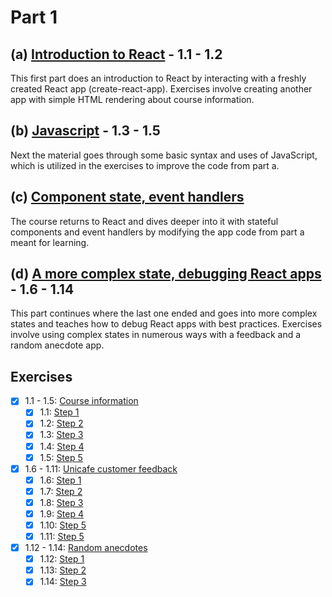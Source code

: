 # Part 1

## (a) [Introduction to React](https://fullstackopen.com/en/part1/introduction_to_react) - 1.1 - 1.2

This first part does an introduction to React by interacting with a freshly created React app (create-react-app). Exercises involve creating another app with simple HTML rendering about course information.

## (b) [Javascript](https://fullstackopen.com/en/part1/java_script) - 1.3 - 1.5

Next the material goes through some basic syntax and uses of JavaScript, which is utilized in the exercises to improve the code from part a.

## (c) [Component state, event handlers](https://fullstackopen.com/en/part1/component_state_event_handlers)

The course returns to React and dives deeper into it with stateful components and event handlers by modifying the app code from part a meant for learning.

## (d) [A more complex state, debugging React apps](https://fullstackopen.com/en/part1/a_more_complex_state_debugging_react_apps) - 1.6 - 1.14

This part continues where the last one ended and goes into more complex states and teaches how to debug React apps with best practices. Exercises involve using complex states in numerous ways with a feedback and a random anecdote app.

## Exercises

- [X] 1.1 - 1.5: [Course information](https://github.com/Aapok0/FullStackOpen/tree/main/Part1/1.1-1.5_courseinfo)
  - [X] 1.1: [Step 1](https://github.com/Aapok0/FullStackOpen/blob/2751d554ecfeac71515c24e1066a9c8b220ac6f6/Part1/1.1-1.5_courseinfo/src/App.js)
  - [X] 1.2: [Step 2](https://github.com/Aapok0/FullStackOpen/blob/5c7811ee7025fa1cb37222494514acdd36d5feb5/Part1/1.1-1.5_courseinfo/src/App.js)
  - [X] 1.3: [Step 3](https://github.com/Aapok0/FullStackOpen/blob/70e85fd40ac603932571ef1aa9da0b58b0a61360/Part1/1.1-1.5_courseinfo/src/App.js)
  - [X] 1.4: [Step 4](https://github.com/Aapok0/FullStackOpen/blob/e804b6127f3eec10326f5e3fcd1515607f7e059e/Part1/1.1-1.5_courseinfo/src/App.js)
  - [X] 1.5: [Step 5](https://github.com/Aapok0/FullStackOpen/blob/main/Part1/1.1-1.5_courseinfo/src/App.js)
- [X] 1.6 - 1.11: [Unicafe customer feedback](https://github.com/Aapok0/FullStackOpen/tree/main/Part1/1.6-1.11_unicafe)
  - [X] 1.6: [Step 1](https://github.com/Aapok0/FullStackOpen/blob/7dfce27d906b8669743ec60548b0aa3f3aeebdc4/Part1/1.6-1.11_unicafe/src/App.js)
  - [X] 1.7: [Step 2](https://github.com/Aapok0/FullStackOpen/blob/46f3f8bf268571676bd13d3ed40ddb768e747849/Part1/1.6-1.11_unicafe/src/App.js)
  - [X] 1.8: [Step 3](https://github.com/Aapok0/FullStackOpen/blob/e7ef82bf79babb586e091d555bae3ad33c45a98a/Part1/1.6-1.11_unicafe/src/App.js)
  - [X] 1.9: [Step 4](https://github.com/Aapok0/FullStackOpen/blob/2da2042a00011c94454776cc66141ef03eb2cd02/Part1/1.6-1.11_unicafe/src/App.js)
  - [X] 1.10: [Step 5](https://github.com/Aapok0/FullStackOpen/blob/c28c5f96288c3cbed87a98555c3dd4f0ebc57b30/Part1/1.6-1.11_unicafe/src/App.js)
  - [X] 1.11: [Step 5](https://github.com/Aapok0/FullStackOpen/blob/main/Part1/1.6-1.11_unicafe/src/App.js)
- [X] 1.12 - 1.14: [Random anecdotes](https://github.com/Aapok0/FullStackOpen/tree/main/Part1/1.12-1.14_anecdotes)
  - [X] 1.12: [Step 1](https://github.com/Aapok0/FullStackOpen/blob/ec77e0c61ef9f53fb32a1b131c2cc6d24805b34b/Part1/1.12-1.14_anecdotes/src/App.js)
  - [X] 1.13: [Step 2](https://github.com/Aapok0/FullStackOpen/blob/a2442613bab3ed78c14cddcaeedf04b8aa64ce3a/Part1/1.12-1.14_anecdotes/src/App.js)
  - [X] 1.14: [Step 3](https://github.com/Aapok0/FullStackOpen/blob/main/Part1/1.12-1.14_anecdotes/src/App.js)
